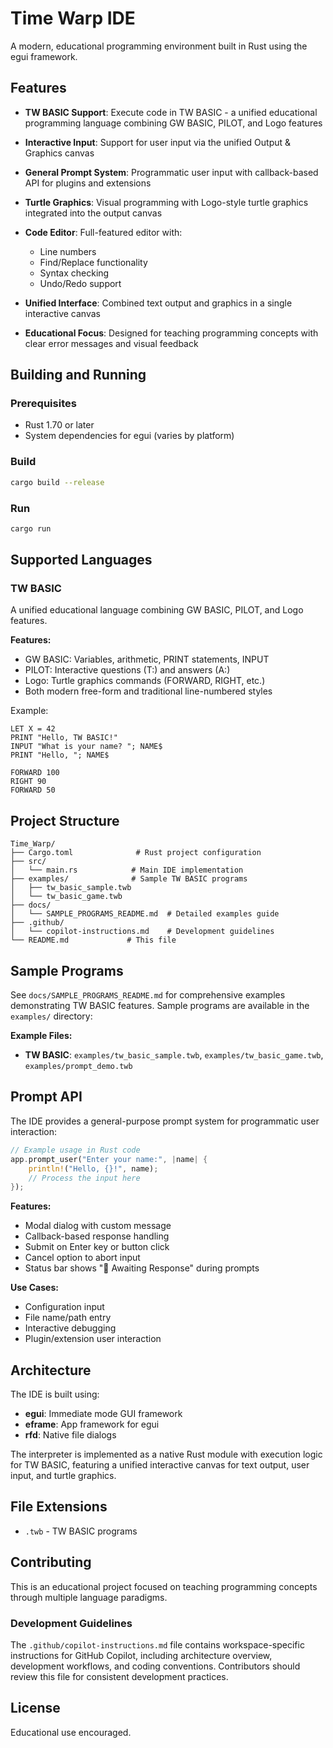 # Time Warp IDE

A modern, educational programming environment built in Rust using the egui framework.

## Features

- **TW BASIC Support**: Execute code in TW BASIC - a unified educational programming language combining GW BASIC, PILOT, and Logo features
- **Interactive Input**: Support for user input via the unified Output & Graphics canvas
- **General Prompt System**: Programmatic user input with callback-based API for plugins and extensions
- **Turtle Graphics**: Visual programming with Logo-style turtle graphics integrated into the output canvas
- **Code Editor**: Full-featured editor with:
  - Line numbers
  - Find/Replace functionality
  - Syntax checking
  - Undo/Redo support

- **Unified Interface**: Combined text output and graphics in a single interactive canvas
- **Educational Focus**: Designed for teaching programming concepts with clear error messages and visual feedback

## Building and Running

### Prerequisites
- Rust 1.70 or later
- System dependencies for egui (varies by platform)

### Build
```bash
cargo build --release
```

### Run
```bash
cargo run
```

## Supported Languages

### TW BASIC
A unified educational language combining GW BASIC, PILOT, and Logo features.

**Features:**
- GW BASIC: Variables, arithmetic, PRINT statements, INPUT
- PILOT: Interactive questions (T:) and answers (A:)
- Logo: Turtle graphics commands (FORWARD, RIGHT, etc.)
- Both modern free-form and traditional line-numbered styles

Example:
```
LET X = 42
PRINT "Hello, TW BASIC!"
INPUT "What is your name? "; NAME$
PRINT "Hello, "; NAME$

FORWARD 100
RIGHT 90
FORWARD 50
```

## Project Structure

```
Time_Warp/
├── Cargo.toml              # Rust project configuration
├── src/
│   └── main.rs            # Main IDE implementation
├── examples/              # Sample TW BASIC programs
│   ├── tw_basic_sample.twb
│   └── tw_basic_game.twb
├── docs/
│   └── SAMPLE_PROGRAMS_README.md  # Detailed examples guide
├── .github/
│   └── copilot-instructions.md    # Development guidelines
└── README.md             # This file
```

## Sample Programs

See `docs/SAMPLE_PROGRAMS_README.md` for comprehensive examples demonstrating TW BASIC features. Sample programs are available in the `examples/` directory:

**Example Files:**
- **TW BASIC**: `examples/tw_basic_sample.twb`, `examples/tw_basic_game.twb`, `examples/prompt_demo.twb`

## Prompt API

The IDE provides a general-purpose prompt system for programmatic user interaction:

```rust
// Example usage in Rust code
app.prompt_user("Enter your name:", |name| {
    println!("Hello, {}!", name);
    // Process the input here
});
```

**Features:**
- Modal dialog with custom message
- Callback-based response handling
- Submit on Enter key or button click
- Cancel option to abort input
- Status bar shows "💬 Awaiting Response" during prompts

**Use Cases:**
- Configuration input
- File name/path entry
- Interactive debugging
- Plugin/extension user interaction

## Architecture

The IDE is built using:
- **egui**: Immediate mode GUI framework
- **eframe**: App framework for egui
- **rfd**: Native file dialogs

The interpreter is implemented as a native Rust module with execution logic for TW BASIC, featuring a unified interactive canvas for text output, user input, and turtle graphics.

## File Extensions
- `.twb` - TW BASIC programs

## Contributing

This is an educational project focused on teaching programming concepts through multiple language paradigms.

### Development Guidelines

The `.github/copilot-instructions.md` file contains workspace-specific instructions for GitHub Copilot, including architecture overview, development workflows, and coding conventions. Contributors should review this file for consistent development practices.

## License

Educational use encouraged.